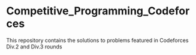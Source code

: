 # Competitive_Programming_Codeforces
This repository contains the solutions to problems featured in Codeforces Div.2 and Div.3 rounds
